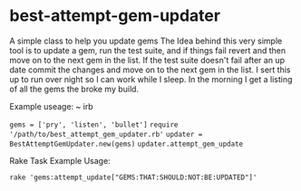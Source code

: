# best-attempt-gem-updater
A simple class to help you update gems
The Idea behind this very simple tool is to update a gem, run the test suite, and if things fail revert and then move on to the next gem in the list. If the test suite doesn't fail after an up date commit the changes and move on to the next gem in the list. I sert this up to run over night so I can work while I sleep. In the morning I get a listing of all the gems the broke my build.

Example useage:
~ irb

`gems = ['pry', 'listen', 'bullet']`
`require '/path/to/best_attempt_gem_updater.rb'`
`updater = BestAttemptGemUpdater.new(gems)`
`updater.attempt_gem_update`


Rake Task Example Usage:

`rake 'gems:attempt_update["GEMS:THAT:SHOULD:NOT:BE:UPDATED"]'`